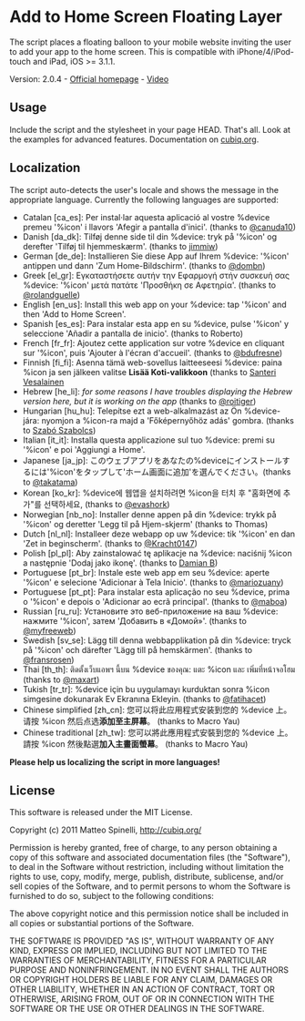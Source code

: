 Add to Home Screen Floating Layer
=================================

The script places a floating balloon to your mobile website inviting the user to add your app to the home screen. This is compatible with iPhone/4/iPod-touch and iPad, iOS >= 3.1.1.

Version: 2.0.4 - [Official homepage](http://cubiq.org/add-to-home-screen) - [Video](http://vimeo.com/19090537)

## Usage
Include the script and the stylesheet in your page HEAD. That's all. Look at the examples for advanced features. Documentation on [cubiq.org](http://cubiq.org/add-to-home-screen).

## Localization
The script auto-detects the user's locale and shows the message in the appropriate language. Currently the following languages are supported:

- Catalan [ca_es]: Per instal·lar aquesta aplicació al vostre %device premeu '%icon' i llavors 'Afegir a pantalla d'inici'. (thanks to [@canuda10](http://twitter.com/#!/canuda10))
- Danish [da_dk]: Tilføj denne side til din %device: tryk på '%icon' og derefter 'Tilføj til hjemmeskærm'. (thanks to [jimmiw](https://github.com/jimmiw))
- German [de_de]: Installieren Sie diese App auf Ihrem %device: '%icon' antippen und dann 'Zum Home-Bildschirm'. (thanks to [@dombn](http://twitter.com/#!/dombn))
- Greek [el_gr]: Εγκαταστήσετε αυτήν την Εφαρμογή στήν συσκευή σας %device: '%icon' μετά πατάτε 'Προσθήκη σε Αφετηρία'. (thanks to [@rolandguelle](http://twitter.com/#!/rolandguelle))
- English [en_us]: Install this web app on your %device: tap '%icon' and then 'Add to Home Screen'.
- Spanish [es_es]: Para instalar esta app en su %device, pulse '%icon' y seleccione 'Añadir a pantalla de inicio'. (thanks to Roberto)
- French [fr_fr]: Ajoutez cette application sur votre %device en cliquant sur '%icon', puis 'Ajouter à l'écran d'accueil'. (thanks to [@bdufresne](http://twitter.com/#!/bdufresne))
- Finnish [fi_fi]: Asenna tämä web-sovellus laitteeseesi %device: paina %icon ja sen jälkeen valitse <strong>Lisää Koti-valikkoon</strong> (thanks to [Santeri Vesalainen](https://github.com/santeriv)
- Hebrew [he\_li]: _for some reasons I have troubles displaying the Hebrew version here, but it is working on the app_ (thanks to [@roitiger](http://twitter.com/#!/roitiger))
- Hungarian [hu_hu]: Telepítse ezt a web-alkalmazást az Ön %device-jára: nyomjon a %icon-ra majd a 'Főképernyőhöz adás' gombra. (thanks to [Szabó Szabolcs](http://www.szabika.hu))
- Italian [it_it]: Installa questa applicazione sul tuo %device: premi su '%icon' e poi 'Aggiungi a Home'.
- Japanese [ja_jp]: このウェブアプリをあなたの%deviceにインストールするには'%icon'をタップして'ホーム画面に追加'を選んでください。(thanks to [@takatama](http://twitter.com/#!/takatama))
- Korean [ko_kr]: %device에 웹앱을 설치하려면 %icon을 터치 후 "홈화면에 추가"를 선택하세요, (thanks to [@evashork](http://twitter.com/#!/evashork))
- Norwegian [nb_no]: Installer denne appen på din %device: trykk på '%icon' og deretter 'Legg til på Hjem-skjerm' (thanks to Thomas)
- Dutch [nl_nl]: Installeer deze webapp op uw %device: tik '%icon' en dan 'Zet in beginscherm'. (thanks to [@Kracht0147](http://twitter.com/#!/Kracht0147))
- Polish [pl_pl]: Aby zainstalować tę aplikacje na %device: naciśnij %icon a następnie 'Dodaj jako ikonę'. (thanks to [Damian B](http://dbielawski.com/))
- Portuguese [pt_br]: Instale este web app em seu %device: aperte '%icon' e selecione 'Adicionar à Tela Inicio'. (thanks to [@mariozuany](http://twitter.com/#!/mariozuany))
- Portuguese [pt_pt]: Para instalar esta aplicação no seu %device, prima o '%icon' e depois o 'Adicionar ao ecrã principal'. (thanks to [@maboa](http://twitter.com/#!/maboa))
- Russian [ru_ru]: Установите это веб-приложение на ваш %device: нажмите '%icon', затем 'Добавить в «Домой»'. (thanks to [@myfreeweb](http://twitter.com/#!/myfreeweb))
- Swedish [sv_se]: Lägg till denna webbapplikation på din %device: tryck på '%icon' och därefter 'Lägg till på hemskärmen'. (thanks to [@fransrosen](http://twitter.com/#!/fransrosen))
- Thai [th_th]: ติดตั้งเว็บแอพฯ นี้บน %device ของคุณ: แตะ %icon และ เพิ่มที่หน้าจอโฮม (thanks to [@maxart](http://twitter.com/#!/maxart))
- Tukish [tr_tr]: %device için bu uygulamayı kurduktan sonra %icon simgesine dokunarak Ev Ekranına Ekleyin. (thanks to [@fatihacet](http://twitter.com/#!/fatihacet))
- Chinese simplified [zh_cn]: 您可以将此应用程式安装到您的 %device 上。请按 %icon 然后点选<strong>添加至主屏幕</strong>。 (thanks to Macro Yau)
- Chinese traditional [zh_tw]: 您可以將此應用程式安裝到您的 %device 上。請按 %icon 然後點選<strong>加入主畫面螢幕</strong>。 (thanks to Macro Yau)

**Please help us localizing the script in more languages!**

## License

This software is released under the MIT License.

Copyright (c) 2011 Matteo Spinelli, http://cubiq.org/

Permission is hereby granted, free of charge, to any person
obtaining a copy of this software and associated documentation
files (the "Software"), to deal in the Software without
restriction, including without limitation the rights to use,
copy, modify, merge, publish, distribute, sublicense, and/or sell
copies of the Software, and to permit persons to whom the
Software is furnished to do so, subject to the following
conditions:

The above copyright notice and this permission notice shall be
included in all copies or substantial portions of the Software.

THE SOFTWARE IS PROVIDED "AS IS", WITHOUT WARRANTY OF ANY KIND,
EXPRESS OR IMPLIED, INCLUDING BUT NOT LIMITED TO THE WARRANTIES
OF MERCHANTABILITY, FITNESS FOR A PARTICULAR PURPOSE AND
NONINFRINGEMENT. IN NO EVENT SHALL THE AUTHORS OR COPYRIGHT
HOLDERS BE LIABLE FOR ANY CLAIM, DAMAGES OR OTHER LIABILITY,
WHETHER IN AN ACTION OF CONTRACT, TORT OR OTHERWISE, ARISING
FROM, OUT OF OR IN CONNECTION WITH THE SOFTWARE OR THE USE OR
OTHER DEALINGS IN THE SOFTWARE.